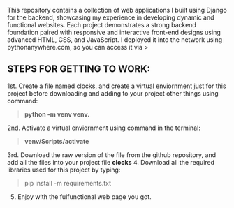 This repository contains a collection of web applications I built using Django for the backend, showcasing my experience in developing dynamic and functional websites. Each project demonstrates a strong backend foundation paired with responsive and interactive front-end designs using advanced HTML, CSS, and JavaScript. I deployed it into the network using pythonanywhere.com, so you can access it via >


## STEPS FOR GETTING TO WORK: 

1st. Create a file named clocks, and create a virtual enviornment just for this project before downloading and adding to your project other things using command:
> **python -m venv venv.**

2nd. Activate a virtual enviornment using command in the terminal:
> **venv/Scripts/activate**

3rd. Download the raw version of the file from the github repository, and add all the files into your project file **clocks**
4. Download all the required libraries used for this project by typing:
> pip install -m requirements.txt
> 
5. Enjoy with the fulfunctional web page you got.
